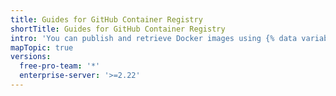 ```yaml
---
title: Guides for GitHub Container Registry
shortTitle: Guides for GitHub Container Registry
intro: 'You can publish and retrieve Docker images using {% data variables.product.prodname_registry %}.'
mapTopic: true
versions:
  free-pro-team: '*'
  enterprise-server: '>=2.22'
---
```



